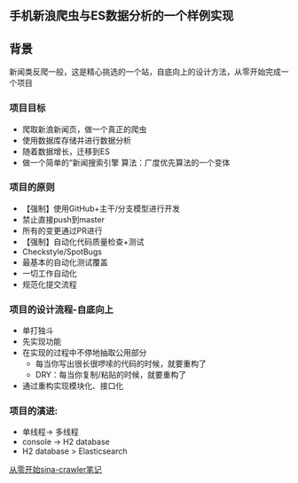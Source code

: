 ## 手机新浪爬虫与ES数据分析的一个样例实现

## 背景

新闻类反爬一般，这是精心挑选的一个站，自底向上的设计方法，从零开始完成一个项目

### 项目目标

* 爬取新浪新闻页，做一个真正的爬虫
* 使用数据库存储并进行数据分析
* 随着数据增长，迁移到ES
* 做一个简单的“新闻搜索引擎
  算法：广度优先算法的一个变体

### 项目的原则

* 【强制】使用GitHub+主干/分支模型进行开发
* 禁止直接push到master
* 所有的变更通过PR进行
* 【强制】自动化代码质量检查+测试
 * Checkstyle/SpotBugs	
* 最基本的自动化测试覆盖
* 一切工作自动化
* 规范化提交流程

### 项目的设计流程-自底向上

* 单打独斗
* 先实现功能
* 在实现的过程中不停地抽取公用部分
  * 每当你写出很长很啰嗦的代码的时候，就要重构了
  * DRY：每当你复制/粘贴的时候，就要重构了
* 通过重构实现模块化、接口化

### 项目的演进:

* 单线程-> 多线程
* console -> H2 database
* H2 database > Elasticsearch

[从零开始sina-crawler笔记](https://qbzzz.top/2020/02/20/30%e5%a4%9a%e7%ba%bf%e7%a8%8b%e7%88%ac%e8%99%ab%e4%b8%8ees%e6%96%b0%e9%97%bb%e6%90%9c%e7%b4%a2%e5%bc%95%e6%93%8e/)
